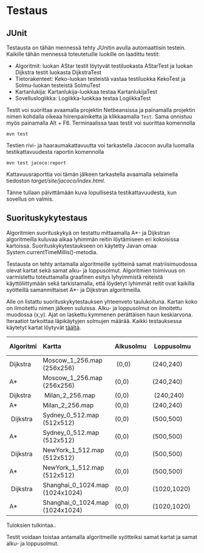 # Testaus

## JUnit

Testausta on tähän mennessä tehty JUnitin avulla automaattisin testein. Kaikille tähän mennessä toteutetuille luokille on laadittu testit:
- Algoritmit: luokan AStar testit löytyvät testiluokasta AStarTest ja luokan Dijkstra testit luokasta DijkstraTest
- Tietorakenteet: Keko-luokan testeistä vastaa testiluokka KekoTest ja Solmu-luokan testeistä SolmuTest
- Kartanlukija: Kartanlukija-luokkaa testaa KartanlukijaTest
- Sovelluslogiikka: Logiikka-luokkaa testaa LogiikkaTest

Testit voi suorittaa avaamalla projektin Netbeansissa ja painamalla projektin nimen kohdalla oikeaa hiirenpainiketta ja klikkaamalla `Test`. Sama onnistuu myös painamalla Alt + F6. Terminaalissa taas testit voi suorittaa komennolla
```
mvn test
```
Testien rivi- ja haaraumakattavuutta voi tarkastella Jacocon avulla luomalla testikattavuudesta raportin komennolla
```
mvn test jacoco:report
```
Kattavuusraporttia voi tämän jälkeen tarkastella avaamalla selaimella tiedoston _target/site/jacoco/index.html_.

Tänne tullaan päivittämään kuva lopullisesta testikattavuudesta, kun sovellus on valmis.

## Suorituskykytestaus

Algoritmien suorituskykyä on testattu mittaamalla A*- ja Dijkstran algoritmeilla kuluvaa aikaa lyhimmän reitin löytämiseen eri kokoisissa kartoissa. Suorituskykytestaukseen on käytetty Javan omaa System.currentTimeMillis()-metodia. 

Testausta on tehty antamalla algoritmeille syötteinä samat matriisimuodossa olevat kartat sekä samat alku- ja loppusolmut. Algoritmien toimivuus on varmistettu toteuttamalla graafinen esitys lyhyimmistä reiteistä käyttöliittymään sekä tarkistamalla, että löydetyt lyhimmät reitit ovat kaikilla syötteillä samanmittaiset A*- ja Dijkstran algoritmeilla.

Alle on listattu suorituskykytestauksen yhteenveto taulukoituna. Kartan koko on ilmoitettu nimen jälkeen suluissa. Alku- ja loppusolmut on ilmoitettu muodossa (x,y). Ajat on laskettu kymmenen perättäisen haun keskiarvona. Iteraatiot tarkoittaa läpikäytyjen solmujen määrää. Kaikki testauksessa käytetyt kartat löytyvät [täältä](https://movingai.com/benchmarks/street/index.html).

| Algoritmi  | Kartta  | Alkusolmu | Loppusolmu | Iteraatiot  | Lyhin reitti | Aika (ms) |
|:---------------|:-------------|:------|:---------|-----------:|-----------:|---------:|
| Dijkstra | Moscow_1_256.map (256x256) | (0,0) | (240,240) | 48585 | 348,78 | 24,3 |
| A* | Moscow_1_256.map (256x256) | (0,0) | (240,240) | 7903 | 348,78 | 4,2 |
| Dijkstra | Milan_2_256.map | (0,0) | (240,240) | 48147 | 394,70 | 19 |
| A* | Milan_2_256.map | (0,0) | (240,240) | 57403 | 394,70 | 20,5 |
| Dijkstra | Sydney_0_512.map (512x512) | (0,0) | (500,500) | 206610 | 748,70 | 123,1 |
| A* | Sydney_0_512.map (512x512) | (0,0) | (500,500) | 127498 | 748,70 | 90,5 |
| Dijkstra | NewYork_1_512.map (512x512) | (0,0) | (500,500) | 197699 | 758,45 | 123,3 |
| A* | NewYork_1_512.map (512x512) | (0,0) | (500,500) | 147950 | 758,45 | 102,9 |
| Dijkstra | Shanghai_0_1024.map (1024x1024) | (0,0) | (1020,1020) | 805704 | 1528,02 | 347,5 |
| A* | Shanghai_0_1024.map (1024x1024) | (0,0) | (1020,1020) | 461456 | 1528,02 | 244,8 |

Tuloksien tulkintaa..

Testit voidaan toistaa antamalla algoritmeille syötteiksi samat kartat ja samat alku- ja loppusolmut.
